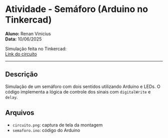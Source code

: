 # Atividade - Semáforo (Arduino no Tinkercad)

**Aluno:** Renan Vinicius  
**Data:** 10/06/2025  

Simulação feita no Tinkercad:  
[Link do circuito](https://www.tinkercad.com/things/knEs14YiaRV-funky-elzing-fyyran)

---

## Descrição
Simulação de um semáforo com dois sentidos utilizando Arduino e LEDs. O código implementa a lógica de controle dos sinais com `digitalWrite` e `delay`.

## Arquivos
- `circuito.png`: captura de tela da montagem
- `semaforo.ino`: código do Arduino
